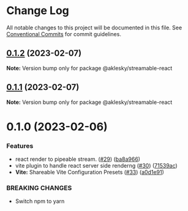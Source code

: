 # Change Log

All notable changes to this project will be documented in this file.
See [Conventional Commits](https://conventionalcommits.org) for commit guidelines.

## [0.1.2](https://github.com/aklesky/node-workspace/compare/@aklesky/streamable-react@0.1.1...@aklesky/streamable-react@0.1.2) (2023-02-07)

**Note:** Version bump only for package @aklesky/streamable-react





## [0.1.1](https://github.com/aklesky/node-workspace/compare/@aklesky/streamable-react@0.1.0...@aklesky/streamable-react@0.1.1) (2023-02-07)

**Note:** Version bump only for package @aklesky/streamable-react





# 0.1.0 (2023-02-06)


### Features

* react render to pipeable stream. ([#29](https://github.com/aklesky/node-workspace/issues/29)) ([ba8a966](https://github.com/aklesky/node-workspace/commit/ba8a9667b25c7b6fa37d8421a053387256b5fae2))
* vite plugin to handle react server side renderng ([#30](https://github.com/aklesky/node-workspace/issues/30)) ([71539ac](https://github.com/aklesky/node-workspace/commit/71539ac9390b9a3e058d8c007e9d21b6cfd4a64f))
* **Vite:** Shareable Vite Configuration Presets ([#33](https://github.com/aklesky/node-workspace/issues/33)) ([a0d1e91](https://github.com/aklesky/node-workspace/commit/a0d1e91a03d35f03766cdb8eda1995e1d2f75e78))


### BREAKING CHANGES

* Switch npm to yarn
